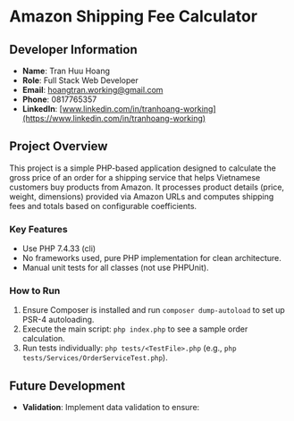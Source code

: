 # Amazon Shipping Fee Calculator

## Developer Information
- **Name**: Tran Huu Hoang  
- **Role**: Full Stack Web Developer  
- **Email**: hoangtran.working@gmail.com  
- **Phone**: 0817765357  
- **LinkedIn**: [www.linkedin.com/in/tranhoang-working](https://www.linkedin.com/in/tranhoang-working)  

## Project Overview
This project is a simple PHP-based application designed to calculate the gross price of an order for a shipping service that helps Vietnamese customers buy products from Amazon. It processes product details (price, weight, dimensions) provided via Amazon URLs and computes shipping fees and totals based on configurable coefficients.

### Key Features
- Use PHP 7.4.33 (cli)
- No frameworks used, pure PHP implementation for clean architecture.
- Manual unit tests for all classes (not use PHPUnit).

### How to Run
1. Ensure Composer is installed and run `composer dump-autoload` to set up PSR-4 autoloading.
2. Execute the main script: `php index.php` to see a sample order calculation.
3. Run tests individually: `php tests/<TestFile>.php` (e.g., `php tests/Services/OrderServiceTest.php`).

## Future Development
- **Validation**: Implement data validation to ensure:
